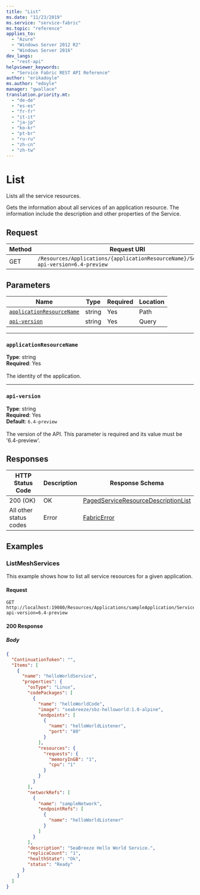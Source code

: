 ```yaml
---
title: "List"
ms.date: "11/23/2019"
ms.service: "service-fabric"
ms.topic: "reference"
applies_to: 
  - "Azure"
  - "Windows Server 2012 R2"
  - "Windows Server 2016"
dev_langs: 
  - "rest-api"
helpviewer_keywords: 
  - "Service Fabric REST API Reference"
author: "erikadoyle"
ms.author: "edoyle"
manager: "gwallace"
translation.priority.mt: 
  - "de-de"
  - "es-es"
  - "fr-fr"
  - "it-it"
  - "ja-jp"
  - "ko-kr"
  - "pt-br"
  - "ru-ru"
  - "zh-cn"
  - "zh-tw"
---
```

# List
Lists all the service resources.

Gets the information about all services of an application resource. The information include the description and other properties of the Service.

## Request
| Method | Request URI |
| ------ | ----------- |
| GET | `/Resources/Applications/{applicationResourceName}/Services?api-version=6.4-preview` |


## Parameters
| Name | Type | Required | Location |
| --- | --- | --- | --- |
| [`applicationResourceName`](#applicationresourcename) | string | Yes | Path |
| [`api-version`](#api-version) | string | Yes | Query |

____
### `applicationResourceName`
__Type__: string <br/>
__Required__: Yes<br/>
<br/>
The identity of the application.

____
### `api-version`
__Type__: string <br/>
__Required__: Yes<br/>
__Default__: `6.4-preview` <br/>
<br/>
The version of the API. This parameter is required and its value must be '6.4-preview'.


## Responses

| HTTP Status Code | Description | Response Schema |
| --- | --- | --- |
| 200 (OK) | OK<br/> | [PagedServiceResourceDescriptionList](sfclient-v70-model-pagedserviceresourcedescriptionlist.md) |
| All other status codes | Error<br/> | [FabricError](sfclient-v70-model-fabricerror.md) |

## Examples

### ListMeshServices

This example shows how to list all service resources for a given application.

#### Request
```
GET http://localhost:19080/Resources/Applications/sampleApplication/Services?api-version=6.4-preview
```

#### 200 Response
##### Body
```json
{
  "ContinuationToken": "",
  "Items": [
    {
      "name": "helloWorldService",
      "properties": {
        "osType": "Linux",
        "codePackages": [
          {
            "name": "helloWorldCode",
            "image": "seabreeze/sbz-helloworld:1.0-alpine",
            "endpoints": [
              {
                "name": "helloWorldListener",
                "port": "80"
              }
            ],
            "resources": {
              "requests": {
                "memoryInGB": "1",
                "cpu": "1"
              }
            }
          }
        ],
        "networkRefs": [
          {
            "name": "sampleNetwork",
            "endpointRefs": [
              {
                "name": "helloWorldListener"
              }
            ]
          }
        ],
        "description": "SeaBreeze Hello World Service.",
        "replicaCount": "1",
        "healthState": "Ok",
        "status": "Ready"
      }
    }
  ]
}
```

